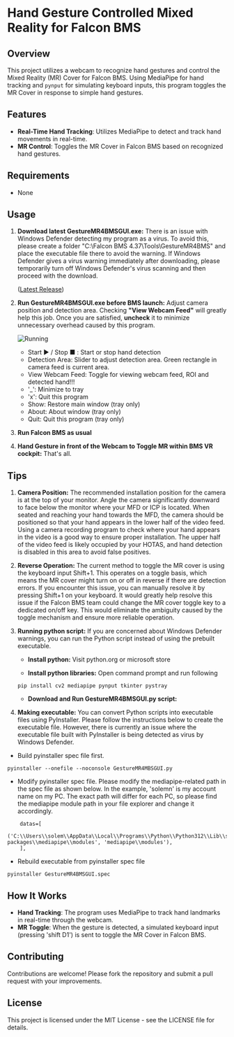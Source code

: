 # Hand Gesture Controlled Mixed Reality for Falcon BMS

## Overview
This project utilizes a webcam to recognize hand gestures and control the Mixed Reality (MR) Cover for Falcon BMS. Using MediaPipe for hand tracking and `pynput` for simulating keyboard inputs, this program toggles the MR Cover in response to simple hand gestures.

## Features
- **Real-Time Hand Tracking**: Utilizes MediaPipe to detect and track hand movements in real-time.
- **MR Control**: Toggles the MR Cover in Falcon BMS based on recognized hand gestures.

## Requirements
- None
  
## Usage

1. **Download latest GestureMR4BMSGUI.exe:**  There is an issue with Windows Defender detecting my program as a virus. To avoid this, please create a folder "C:\Falcon BMS 4.37\Tools\GestureMR4BMS" and place the executable file there to avoid the warning. If Windows Defender gives a virus warning immediately after downloading, please temporarily turn off Windows Defender's virus scanning and then proceed with the download.

    ([Latest Release](https://github.com/solemnify2/GestureMR4BMS/releases/download/0.2.4/GestureMR4BMSGUI-v0.2.4.exe))

2. **Run GestureMR4BMSGUI.exe before BMS launch:** Adjust camera position and detection area. Checking **"View Webcam Feed"** will greatly help this job. Once you are satisfied, **uncheck** it to minimize unnecessary overhead caused by this program.

   ![Running](https://github.com/solemnify2/GestureMR4BMS/assets/50224420/b5ea3ba8-19db-4203-add0-e95e1ec920ce)

   - Start &#9654; / Stop &#9632; : Start or stop hand detection  
   - Detection Area: Slider to adjust detection area. Green rectangle in camera feed is current area.
   - View Webcam Feed: Toggle for viewing webcam feed, ROI and detected hand!!! 
   - '_': Minimize to tray
   - 'x': Quit this program   
   - Show: Restore main window (tray only)
   - About: About window (tray only)
   - Quit: Quit this program (tray only)

3. **Run Falcon BMS as usual** 

4. **Hand Gesture in front of the Webcam to Toggle MR within BMS VR cockpit:** That's all.

## Tips

1. **Camera Position:** The recommended installation position for the camera is at the top of your monitor. Angle the camera significantly downward to face below the monitor where your MFD or ICP is located. When seated and reaching your hand towards the MFD, the camera should be positioned so that your hand appears in the lower half of the video feed. Using a camera recording program to check where your hand appears in the video is a good way to ensure proper installation. The upper half of the video feed is likely occupied by your HOTAS, and hand detection is disabled in this area to avoid false positives.
       
2. **Reverse Operation:** The current method to toggle the MR cover is using the keyboard input Shift+1. This operates on a toggle basis, which means the MR cover might turn on or off in reverse if there are detection errors. If you encounter this issue, you can manually resolve it by pressing Shift+1 on your keyboard. It would greatly help resolve this issue if the Falcon BMS team could change the MR cover toggle key to a dedicated on/off key. This would eliminate the ambiguity caused by the toggle mechanism and ensure more reliable operation.

3. **Running python script:** If you are concerned about Windows Defender warnings, you can run the Python script instead of using the prebuilt executable.
   - **Install python:**
   Visit python.org or microsoft store
   
   - **Install python libraries:** Open command prompt and run following
   ```
   pip install cv2 mediapipe pynput tkinter pystray
   ```
   - **Download and Run GestureMR4BMSGUI.py script:**  
     
4. **Making executable:** You can convert Python scripts into executable files using PyInstaller. Please follow the instructions below to create the executable file. However, there is currently an issue where the executable file built with PyInstaller is being detected as virus by Windows Defender. 

- Build pyinstaller spec file first.
```
pyinstaller --onefile --noconsole GestureMR4MBSGUI.py
```
- Modify pyinstaller spec file. Please modify the mediapipe-related path in the spec file as shown below. In the example, 'solemn' is my account name on my PC. The exact path will differ for each PC, so please find the mediapipe module path in your file explorer and change it accordingly.
```
    datas=[
      ('C:\\Users\\solem\\AppData\\Local\\Programs\\Python\\Python312\\Lib\\site-packages\\mediapipe\\modules', 'mediapipe\\modules'),
    ],
```
- Rebuild executable from pyinstaller spec file
```
pyinstaller GestureMR4BMSGUI.spec
```

## How It Works
- **Hand Tracking**: The program uses MediaPipe to track hand landmarks in real-time through the webcam.
- **MR Toggle**: When the gesture is detected, a simulated keyboard input (pressing 'shift D1') is sent to toggle the MR Cover in Falcon BMS.

## Contributing
Contributions are welcome! Please fork the repository and submit a pull request with your improvements.

## License
This project is licensed under the MIT License - see the LICENSE file for details.



